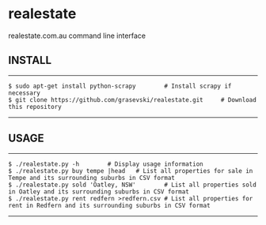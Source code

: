 realestate
==========

realestate.com.au command line interface


INSTALL
-------

----
    $ sudo apt-get install python-scrapy        # Install scrapy if necessary
    $ git clone https://github.com/grasevski/realestate.git     # Download this repository
----


USAGE
-----

----
    $ ./realestate.py -h        # Display usage information
    $ ./realestate.py buy tempe |head   # List all properties for sale in Tempe and its surrounding suburbs in CSV format
    $ ./realestate.py sold 'Oatley, NSW'        # List all properties sold in Oatley and its surrounding suburbs in CSV format
    $ ./realestate.py rent redfern >redfern.csv # List all properties for rent in Redfern and its surrounding suburbs in CSV format
----
